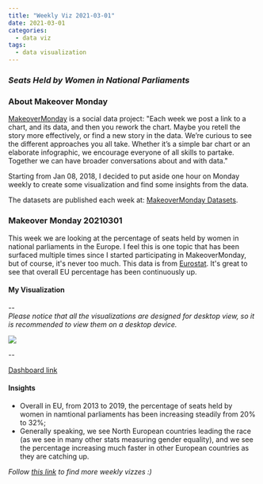 ```yaml
---
title: "Weekly Viz 2021-03-01"
date: 2021-03-01
categories:
  - data viz
tags:
  - data visualization
---
```


### *Seats Held by Women in National Parliaments*


### About Makeover Monday

[MakeoverMonday](http://www.makeovermonday.co.uk/) is a social data project:
"Each week we post a link to a chart, and its data, and then you rework the chart.
Maybe you retell the story more effectively, or find a new story in the data.
We’re curious to see the different approaches you all take. Whether it’s a simple bar chart or an elaborate infographic, we encourage everyone of all skills to partake.
Together we can have broader conversations about and with data."

Starting from Jan 08, 2018, I decided to put aside one hour on Monday weekly to create some visualization and find some insights from the data.

The datasets are published each week at: [MakeoverMonday Datasets](http://www.makeovermonday.co.uk/data/).

### Makeover Monday 20210301

This week we are looking at the percentage of seats held by women in national parliaments in the Europe. I feel this is one topic that has been surfaced multiple times since I started participating in MakeoverMonday, but of course, it's never too much. This data is from [Eurostat](https://ec.europa.eu/eurostat/databrowser/view/sdg_05_50/default/table?lang=en). It's great to see that overall EU percentage has been continuously up.  

#### My Visualization

--  
*Please notice that all the visualizations are designed for desktop view, so it is recommended to view them on a desktop device.*  

<div class='tableauPlaceholder' id='viz1614657981149' style='position: relative'>
<noscript><a href='#'>
    <img alt=' ' src='https:&#47;&#47;public.tableau.com&#47;static&#47;images&#47;Ma&#47;MakeOverMonday20210301SeatsHeldbyWomeninNationalParliaments&#47;SeatsHeldbyWomeninParliaments&#47;1_rss.png' style='border: none' />
</a></noscript>
<object class='tableauViz'  style='display:none;'>
  <param name='host_url' value='https%3A%2F%2Fpublic.tableau.com%2F' />
  <param name='embed_code_version' value='3' /> 
  <param name='site_root' value='' />
  <param name='name' value='MakeOverMonday20210301SeatsHeldbyWomeninNationalParliaments&#47;SeatsHeldbyWomeninParliaments' />
  <param name='tabs' value='no' />
  <param name='toolbar' value='yes' />
  <param name='static_image' value='https:&#47;&#47;public.tableau.com&#47;static&#47;images&#47;Ma&#47;MakeOverMonday20210301SeatsHeldbyWomeninNationalParliaments&#47;SeatsHeldbyWomeninParliaments&#47;1.png' />
  <param name='animate_transition' value='yes' />
  <param name='display_static_image' value='yes' />
  <param name='display_spinner' value='yes' />
  <param name='display_overlay' value='yes' />
  <param name='display_count' value='yes' />
  <param name='language' value='en' />
  <param name='filter' value='publish=yes' />
</object></div>             
<script type='text/javascript'>       
  var divElement = document.getElementById('viz1614657981149');   
  var vizElement = divElement.getElementsByTagName('object')[0];     
  if ( divElement.offsetWidth > 800 ) { vizElement.style.width='800px';vizElement.style.height='827px';} else if ( divElement.offsetWidth > 500 ) { vizElement.style.width='800px';vizElement.style.height='827px';} else { vizElement.style.width='100%';vizElement.style.height='727px';}       
  var scriptElement = document.createElement('script');             
  scriptElement.src = 'https://public.tableau.com/javascripts/api/viz_v1.js';  
  vizElement.parentNode.insertBefore(scriptElement, vizElement);             
</script>

--  

[Dashboard link](https://public.tableau.com/profile/yu.dong#!/vizhome/MakeOverMonday20210301SeatsHeldbyWomeninNationalParliaments/SeatsHeldbyWomeninParliaments?publish=yes)

#### Insights
* Overall in EU, from 2013 to 2019, the percentage of seats held by women in namtional parliaments has been increasing steadily from 20% to 32%;    
* Generally speaking, we see North European countries leading the race (as we see in many other stats measuring gender equality), and we see the percentage increasing much faster in other European countries as they are catching up.  


*Follow [this link](https://yudong-94.github.io/personal-website/project/WeeklyViz2021/) to find more weekly vizzes :)*